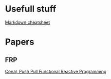 
# Usefull stuff
[Markdown cheatsheet](https://github.com/adam-p/markdown-here/wiki/Markdown-Cheatsheet)

# Papers
## FRP
[Conal, Push Pull Functional Reactive Programming](http://conal.net/papers/push-pull-frp/)

